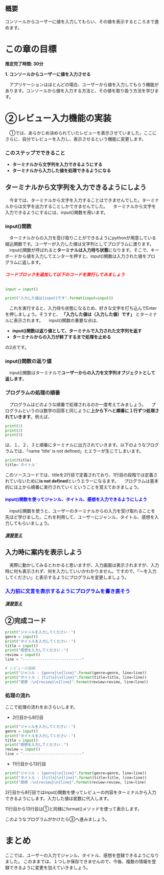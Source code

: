 ## 概要
コンソールからユーザーに値を入力してもらい、その値を表示するところまで進めます。

# この章の目標
**推定完了時間:  30分**

**1. コンソールからユーザーに値を入力させる**

　アプリケーションはほとんどの場合、ユーザーから値を入力してもらう機能があります。コンソールから値を入力する方法と、その値を取り扱う方法を学びます。

# ②レビュー入力機能の実装
　①では、あらかじめ決められていたレビューを表示させていました。ここにさらに、自分でレビューを入力し、表示させるという機能に変更します。

### このステップでできること

- **ターミナルから文字列を入力できるようにする**
- **ターミナルから入力した値を処理できるようになる**

## ターミナルから文字列を入力できるようにしよう
　今までは、ターミナルから文字を入力することはできませんでした。ターミナルからは文字を出力することしかできませんでした。
　ターミナルから文字を入力できるようにするには、input()関数を用います。

### input()関数
　ターミナルからの入力を受け取りことができるようにpythonが用意している組込関数です。ユーザーが入力した値は文字列としてプログラムに渡ります。
　input()関数が呼ばれると**ターミナルは入力待ち状態**になります。そこで、キーボードから値を入力してエンターを押すと、input()関数は入力された値をプログラムに返します。

###### <font color='red'>**コードブロックを追加して以下のコードを実行してみましょう**</font>

```python
input = input()

print("入力した値は{input}です".format(input=input))
```

　これを実行すると、入力待ち状態になるため、好きな文字を打ち込んでEnterを押しましょう。そうすと、 **「入力した値は（入力した値）です」** とターミナルに表示されます。
　input()関数の重要な点は、

- **input()関数は返り値として、ターミナルで入力された文字列を返す**
- **ターミナルからの入力が終了するまで処理を止める**

の2点です。

### input()関数の返り値
　input()関数はターミナルで**ユーザーからの入力を文字列オブジェクトとして返します**。

### プログラムの処理の順番
　プログラムはどのような順番で処理されるのか一度考えてみましょう。
　プログラムというのは数学の回答と同じように**上から下へと順番に１行ずつ処理されていきます**。例えば、

```python
print(1)
print(2)
print(3)
```

は、１、２、３と順番にターミナルに出力されていきます。以下のようなプログラムでは、「name 'title' is not defined」とエラーが生じてしまいます。

```python
print(title)
title='タイトル'
```

このソースコードでは、titleを2行目で定義されており、1行目の段階では定義されていないために**is not defined**というエラーになるます。
　プログラムは基本的には上から順番に実行されていくということを覚えておきましょう。

#### <font color='blue'>input()関数を使ってジャンル、タイトル、感想を入力できるようにしよう</font>
　input()関数を使うと、ユーザーのターミナルからの入力を受け取れることを先ほど学びました。これを利用して、ユーザーにジャンル、タイトル、感想を入力してもらいましょう。

##### [演習答え](/answer/6/)

## 入力時に案内を表示しよう
　実際に動かしてみるとわかると思いますが、入力画面は表示されますが、入力時に何も表示されず、何を入力していいかわかりません。ですので、「〜を入力してください」と表示するようにプログラムを変更しましょう。

### <font color='blue'>入力前に文言を表示するようにプログラムを書き直そう</font>

##### [演習答え](/answer/7/)

## ②完成コード

```python
print("ジャンルを入力してください：")
genre = input()
print("タイトルを入力してください：")
title = input()
print("感想を入力してください：")
review = input()
line = "---------------------------"

# レビューの描画
print("ジャンル : {genre}\n{line}".format(genre=genre, line=line))
print("タイトル : {title}\n{line}".format(title=title, line=line))
print("感想 :\n{review}\n{line}".format(review=review, line=line))
```

### 処理の流れ
ここで処理の流れをおさらいします。

- 2行目から8行目

```python
print("ジャンルを入力してください：")
genre = input()
print("タイトルを入力してください：")
title = input()
print("感想を入力してください：")
review = input()
line = "---------------------------"
```

- 11行目から13行目

```python
print("ジャンル : {genre}\n{line}".format(genre=genre, line=line))
print("タイトル : {title}\n{line}".format(title=title, line=line))
print("感想 :\n{review}\n{line}".format(review=review, line=line)
```

 2行目から8行目ではinput()関数を使ってレビューの内容をターミナルから入力できるようにします。入力した値は変数に代入します。

11行目から13行目は①と同様にformat()メソッドを使って表示します。

このようなプログラムがかけたら③へ進みましょう。

# まとめ

ここでは、ユーザーの入力でジャンル、タイトル、感想を登録できるようになりました。
このままでは、１つしか保存できませんので、今後、複数の情報を登録できるように変更を加えていきましょう。
